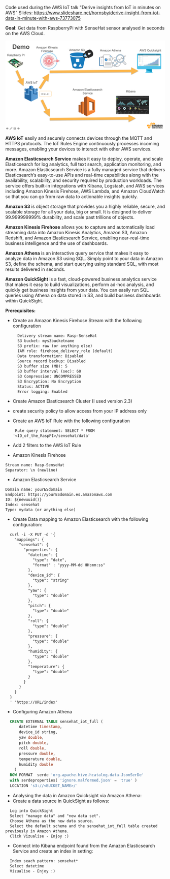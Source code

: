 
Code used during the AWS IoT talk "Derive insights from IoT in minutes on AWS"
Slides: https://www.slideshare.net/hornsby/derive-insight-from-iot-data-in-minute-with-aws-73773075

**Goal**:
Get data from RaspberryPi with SenseHat sensor analysed in seconds on the AWS Cloud.


![Demo](https://github.com/adhorn/rasp-sensehat-iot/blob/master/pics/demo.png)


**AWS IoT** easily and securely connects devices through the MQTT and HTTPS protocols. The IoT Rules Engine continuously processes incoming messages, enabling your devices to interact with other AWS services.

**Amazon Elasticsearch Service** makes it easy to deploy, operate, and scale Elasticsearch for log analytics, full text search, application monitoring, and more. Amazon Elasticsearch Service is a fully managed service that delivers Elasticsearch’s easy-to-use APIs and real-time capabilities along with the availability, scalability, and security required by production workloads. The service offers built-in integrations with Kibana, Logstash, and AWS services including Amazon Kinesis Firehose, AWS Lambda, and Amazon CloudWatch so that you can go from raw data to actionable insights quickly.

**Amazon S3** is object storage that provides you a highly reliable, secure, and scalable storage for all your data, big or small. It is designed to deliver 99.999999999% durability, and scale past trillions of objects.

**Amazon Kinesis Firehose** allows you to capture and automatically load streaming data into Amazon Kinesis Analytics, Amazon S3, Amazon Redshift, and Amazon Elasticsearch Service, enabling near-real-time business intelligence and the use of dashboards.

**Amazon Athena** is an interactive query service that makes it easy to analyze data in Amazon S3 using SQL. Simply point to your data in Amazon S3, define the schema, and start querying using standard SQL, with most results delivered in seconds.

**Amazon QuickSight** is a fast, cloud-powered business analytics service that makes it easy to build visualizations, perform ad-hoc analysis, and quickly get business insights from your data. You can easily run SQL queries using Athena on data stored in S3, and build business dashboards within QuickSight.


**Prerequisites:**

* Create an Amazon Kinesis Firehose Stream with the following configuration
  ```
    Delivery stream name: Rasp-SenseHat
    S3 bucket: mys3bucketname
    S3 prefix: raw (or anything else)
    IAM role: firehose_delivery_role (default)
    Data transformation: Disabled
    Source record backup: Disabled
    S3 buffer size (MB): 5
    S3 buffer interval (sec): 60
    S3 Compression: UNCOMPRESSED
    S3 Encryption: No Encryption
    Status: ACTIVE
    Error logging: Enabled
  ```

* Create Amazon Elasticsearch Cluster (I used version 2.3)
 * create security policy to allow access from your IP address only

* Create an AWS IoT Rule with the following configuration
  ```
   Rule query statement: SELECT * FROM '<ID_of_the_RaspPI>/sensehat/data'
  ```

* Add 2 filters to the AWS IoT Rule
 * Amazon Kinesis Firehose
  ```
  Stream name: Rasp-SenseHat
  Separator: \n (newline)
  ```
 * Amazon Elasticsearch Service
  ```
  Domain name: yourESdomain
  Endpoint: https://yourESdomain.es.amazonaws.com
  ID: ${newuuid()}
  Index: sensehat
  Type: mydata (or anything else)
  ```

* Create Data mapping to Amazon Elasticsearch with the following configuration:
```
  curl -i -X PUT -d '{
    "mappings": {
      "sensehat": {
        "properties": {
          "datetime": {
            "type": "date",
            "format" : "yyyy-MM-dd HH:mm:ss"
          },
          "device_id": {
            "type": "string"
          },
          "yaw": {
            "type": "double"
          },
          "pitch": {
            "type": "double"
          },
          "roll": {
            "type": "double"
          },
          "pressure": {
            "type": "double"
          },
          "humidity": {
            "type": "double"
          },
          "temperature": {
            "type": "double"
          }
        }
      }
    }
  }
  ' 'https://URL/index'
  ```

* Configuring Amazon Athena

```sql
  CREATE EXTERNAL TABLE sensehat_iot_full (
      datetime timestamp,
      device_id string,
      yaw double,
      pitch double,
      roll double,
      pressure double,
      temperature double,
      humidity double
    )
  ROW FORMAT  serde 'org.apache.hive.hcatalog.data.JsonSerDe'
  with serdeproperties( 'ignore.malformed.json' = 'true' )
  LOCATION 's3://<BUCKET_NAME>/'
  ```

* Analysing the data in Amazon Quicksight via Amazon Athena:
 * Create a data source in QuickSight as follows:

```
  Log into QuickSight
  Select "manage data" and "new data set".
  Choose Athena as the new data source.
  Select the default schema and the sensehat_iot_full table created previously in Amazon Athena.
  Click Vizualise - Enjoy :)
  ```

* Connect into Kibana endpoint found from the Amazon Elasticsearch Service and create an index in setting:

```
  Index seach pattern: sensehat*
  Select datetime
  Vizualise - Enjoy :)
  ```



